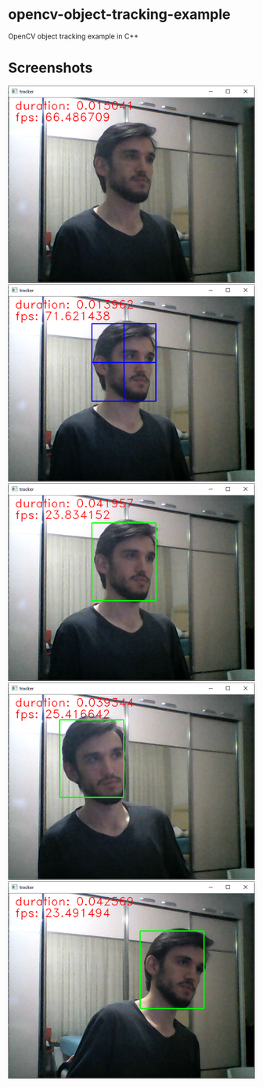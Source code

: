 # opencv-object-tracking-example
OpenCV object tracking example in C++

# Screenshots
![](https://github.com/AliEmreKeskin/opencv-object-tracking-example/blob/master/ss/1.PNG)
![](https://github.com/AliEmreKeskin/opencv-object-tracking-example/blob/master/ss/2.PNG)
![](https://github.com/AliEmreKeskin/opencv-object-tracking-example/blob/master/ss/3.PNG)
![](https://github.com/AliEmreKeskin/opencv-object-tracking-example/blob/master/ss/4.PNG)
![](https://github.com/AliEmreKeskin/opencv-object-tracking-example/blob/master/ss/5.PNG)
